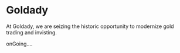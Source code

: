 # Goldady
At Goldady, we are seizing the historic opportunity to modernize gold trading and invisting.

onGoing....

